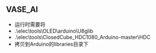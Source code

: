 ##  VASE_AI

-  运行时需要将
- .\elec\tools\OLED\arduino\U8glib
- .\elec\tools\ClosedCube_HDC1080_Arduino-master\HDC
- 拷贝到Arduino的libraries目录下



